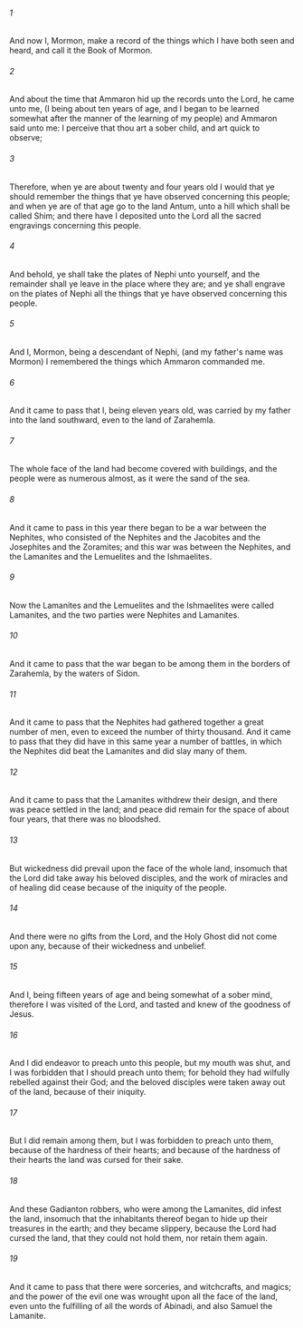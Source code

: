 ###### 1
And now I, Mormon, make a record of the things which I have both seen and heard, and call it the Book of Mormon.

###### 2
And about the time that Ammaron hid up the records unto the Lord, he came unto me, (I being about ten years of age, and I began to be learned somewhat after the manner of the learning of my people) and Ammaron said unto me: I perceive that thou art a sober child, and art quick to observe;

###### 3
Therefore, when ye are about twenty and four years old I would that ye should remember the things that ye have observed concerning this people; and when ye are of that age go to the land Antum, unto a hill which shall be called Shim; and there have I deposited unto the Lord all the sacred engravings concerning this people.

###### 4
And behold, ye shall take the plates of Nephi unto yourself, and the remainder shall ye leave in the place where they are; and ye shall engrave on the plates of Nephi all the things that ye have observed concerning this people.

###### 5
And I, Mormon, being a descendant of Nephi, (and my father's name was Mormon) I remembered the things which Ammaron commanded me.

###### 6
And it came to pass that I, being eleven years old, was carried by my father into the land southward, even to the land of Zarahemla.

###### 7
The whole face of the land had become covered with buildings, and the people were as numerous almost, as it were the sand of the sea.

###### 8
And it came to pass in this year there began to be a war between the Nephites, who consisted of the Nephites and the Jacobites and the Josephites and the Zoramites; and this war was between the Nephites, and the Lamanites and the Lemuelites and the Ishmaelites.

###### 9
Now the Lamanites and the Lemuelites and the Ishmaelites were called Lamanites, and the two parties were Nephites and Lamanites.

###### 10
And it came to pass that the war began to be among them in the borders of Zarahemla, by the waters of Sidon.

###### 11
And it came to pass that the Nephites had gathered together a great number of men, even to exceed the number of thirty thousand. And it came to pass that they did have in this same year a number of battles, in which the Nephites did beat the Lamanites and did slay many of them.

###### 12
And it came to pass that the Lamanites withdrew their design, and there was peace settled in the land; and peace did remain for the space of about four years, that there was no bloodshed.

###### 13
But wickedness did prevail upon the face of the whole land, insomuch that the Lord did take away his beloved disciples, and the work of miracles and of healing did cease because of the iniquity of the people.

###### 14
And there were no gifts from the Lord, and the Holy Ghost did not come upon any, because of their wickedness and unbelief.

###### 15
And I, being fifteen years of age and being somewhat of a sober mind, therefore I was visited of the Lord, and tasted and knew of the goodness of Jesus.

###### 16
And I did endeavor to preach unto this people, but my mouth was shut, and I was forbidden that I should preach unto them; for behold they had wilfully rebelled against their God; and the beloved disciples were taken away out of the land, because of their iniquity.

###### 17
But I did remain among them, but I was forbidden to preach unto them, because of the hardness of their hearts; and because of the hardness of their hearts the land was cursed for their sake.

###### 18
And these Gadianton robbers, who were among the Lamanites, did infest the land, insomuch that the inhabitants thereof began to hide up their treasures in the earth; and they became slippery, because the Lord had cursed the land, that they could not hold them, nor retain them again.

###### 19
And it came to pass that there were sorceries, and witchcrafts, and magics; and the power of the evil one was wrought upon all the face of the land, even unto the fulfilling of all the words of Abinadi, and also Samuel the Lamanite.

